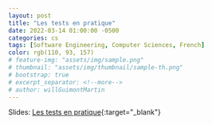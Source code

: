 ```yaml
---
layout: post
title: "Les tests en pratique"
date: 2022-03-14 01:00:00 -0500
categories: cs
tags: [Software Engineering, Computer Sciences, French]
color: rgb(110, 93, 157)
# feature-img: "assets/img/sample.png"
# thumbnail: "assets/img/thumbnail/sample-th.png"
# bootstrap: true
# excerpt_separator: <!--more-->
# author: willGuimontMartin
---
```


Slides: [Les tests en pratique](/assets/presentations/LesTestsEnPratique.pdf){:target="_blank"}
